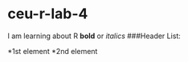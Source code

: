# ceu-r-lab-4
I am learning about R
**bold** or *italics*
###Header
List:

*1st element
*2nd element
